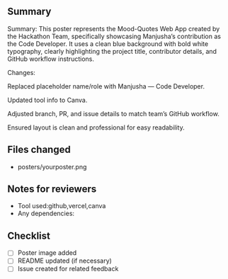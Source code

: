 ## Summary
Summary:
This poster represents the Mood-Quotes Web App created by the Hackathon Team, specifically showcasing Manjusha’s contribution as the Code Developer. It uses a clean blue background with bold white typography, clearly highlighting the project title, contributor details, and GitHub workflow instructions.

Changes:

Replaced placeholder name/role with Manjusha — Code Developer.

Updated tool info to Canva.

Adjusted branch, PR, and issue details to match team’s GitHub workflow.

Ensured layout is clean and professional for easy readability.

## Files changed
- posters/yourposter.png

## Notes for reviewers
- Tool used:github,vercel,canva
- Any dependencies:

## Checklist
- [ ] Poster image added
- [ ] README updated (if necessary)
- [ ] Issue created for related feedback
